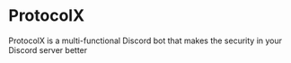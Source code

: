 # ProtocolX
ProtocolX is a multi-functional Discord bot that makes the security in your Discord server better
